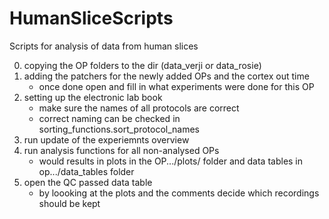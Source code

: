 # HumanSliceScripts
Scripts for analysis of data from human slices

0. copying the OP folders to the dir (data_verji or data_rosie)
1. adding the patchers for the newly added OPs and the cortex out time
    - once done open and fill in what experiments were done for this OP
2. setting up the electronic lab book
    - make sure the names of all protocols are correct
    - correct naming can be checked in sorting_functions.sort_protocol_names
3. run update of the experiemnts overview
4. run analysis functions for all non-analysed OPs
    - would results in plots in the OP.../plots/ folder and data tables in op.../data_tables folder
5. open the QC passed data table
    - by loooking at the plots and the comments decide which recordings should be kept



